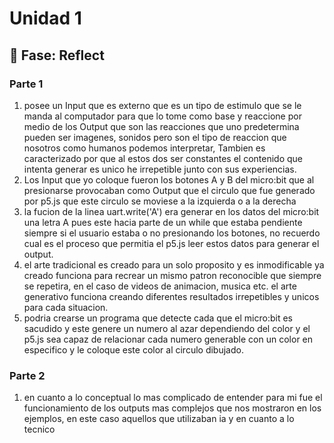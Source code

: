 # Unidad 1

## 🤔 Fase: Reflect
### Parte 1
1. posee un Input que es externo que es un tipo de estimulo que se le manda al computador para que lo tome como base y reaccione por medio de los Output que son las reacciones que uno predetermina pueden ser imagenes, sonidos pero son el tipo de reaccion que nosotros como humanos podemos interpretar, Tambien es caracterizado por que al estos dos ser constantes el contenido que intenta generar es unico he irrepetible junto con sus experiencias.
2. Los Input que yo coloque fueron los botones A y B del micro:bit que al presionarse provocaban como Output que el circulo que fue generado por p5.js que este circulo se moviese a la izquierda o a la derecha
3. la fucion de la linea uart.write('A') era generar en los datos del micro:bit una letra A pues este hacia parte de un while que estaba pendiente siempre si el usuario estaba o no presionando los botones, no recuerdo cual es el proceso que permitia el p5.js leer estos datos para generar el output.
4. el arte tradicional es creado para un solo proposito y es inmodificable ya creado funciona para recrear un mismo patron reconocible que siempre se repetira, en el caso de videos de animacion, musica etc. el arte generativo funciona creando diferentes resultados irrepetibles y unicos para cada situacion.
5. podria crearse un programa que detecte cada que el micro:bit es sacudido y este genere un numero al azar dependiendo del color y el p5.js sea capaz de relacionar cada numero generable con un color en especifico y le coloque este color al circulo dibujado.
### Parte 2
1. en cuanto a lo conceptual lo mas complicado de entender para mi fue el funcionamiento de los outputs mas complejos que nos mostraron en los ejemplos, en este caso aquellos que utilizaban ia y en cuanto a lo tecnico
